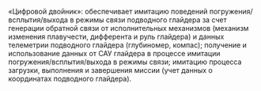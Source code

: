 «Цифровой двойник»:
обеспечивает имитацию поведений погружения/всплытия/выхода в режимы связи подводного глайдера за счет генерации обратной связи от исполнительных механизмов (механизм изменения плавучести, дифферента и руль глайдера) и данных телеметрии подводного глайдера (глубиномер, компас);
получение и использование данных от САУ глайдера в процессе имитации погружения/всплытия/выхода в режимы связи;
имитацию процесса загрузки, выполнения и завершения миссии (учет данных о координатах подводного глайдера).
